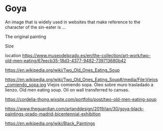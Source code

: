 # Goya

An image that is widely used in websites that make reference to the character of the sin-eater is ...

The original painting 

Size

location
https://www.museodelprado.es/en/the-collection/art-work/two-old-men-eating/67eecb35-18d3-4377-9482-739713680b42


https://en.wikipedia.org/wiki/Two_Old_Ones_Eating_Soup


https://en.wikipedia.org/wiki/Two_Old_Ones_Eating_Soup#/media/File:Viejos_comiendo_sopa.jpg
Viejos comiendo sopa. Óleo sobre muro trasladado a lienzo.
Old men eating soup. Oil on wall transferred to canvas.

https://cordelia-thong.wixsite.com/portfolio/post/two-old-men-eating-soup


https://www.theguardian.com/artanddesign/2019/jan/30/goya-black-paintings-prado-madrid-bicentennial-exhibition

https://en.wikipedia.org/wiki/Black_Paintings

